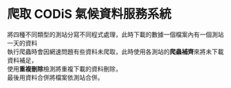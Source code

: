 # 爬取 CODiS 氣候資料服務系統  
將四種不同類型的測站分寫不同程式處理，此時下載的數據一個檔案內有一個測站一天的資料  
執行爬蟲時會因網速問題有些資料未爬取，此時使用各測站的**爬蟲補齊**來將未下載資料補足，  
使用**重複刪除**檢測將重複下載的資料刪除，  
最後用資料合併將檔案依測站合併。

